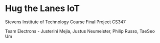 # Hug the Lanes IoT

Stevens Institute of Technology Course Final Project CS347

Team Electrons - Justerini Mejia, Justus Neumeister, Philip Russo, TaeSeo Um
